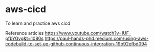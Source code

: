 # aws-cicd
To learn and practice aws cicd

Reference articles
https://www.youtube.com/watch?v=IUF-pfbYGvg&t=1080s
https://paul-hands-phd.medium.com/using-aws-codebuild-to-set-up-github-continuous-integration-19b92efbd094
